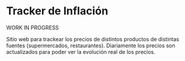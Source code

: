 Tracker de Inflación
====================

WORK IN PROGRESS

Sitio web para trackear los precios de distintos productos de distintas fuentes (supermercados, restaurantes).
Diariamente los precios son actualizados para poder ver la evolución real de los precios.

